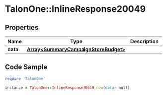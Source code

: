 # TalonOne::InlineResponse20049

## Properties

Name | Type | Description | Notes
------------ | ------------- | ------------- | -------------
**data** | [**Array&lt;SummaryCampaignStoreBudget&gt;**](SummaryCampaignStoreBudget.md) |  | [optional] 

## Code Sample

```ruby
require 'TalonOne'

instance = TalonOne::InlineResponse20049.new(data: null)
```


